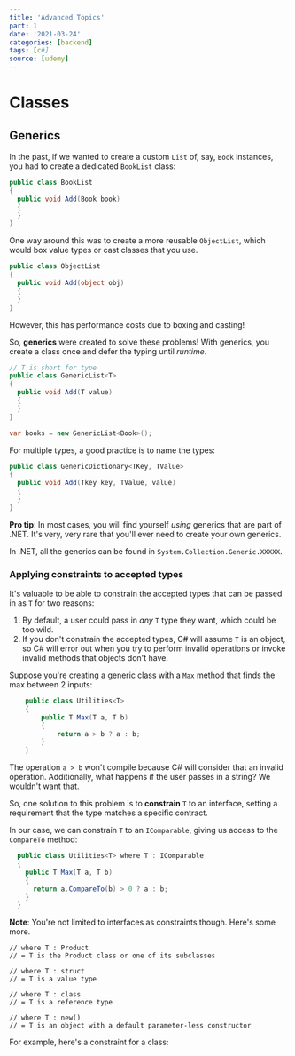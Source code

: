 ```yaml
---
title: 'Advanced Topics'
part: 1
date: '2021-03-24'
categories: [backend]
tags: [c#]
source: [udemy]
---
```


# Classes

## Generics

In the past, if we wanted to create a custom `List` of, say, `Book` instances, you had to create a dedicated `BookList` class:

```csharp
public class BookList
{
  public void Add(Book book)
  {
  }
}
```

One way around this was to create a more reusable `ObjectList`, which would box value types or cast classes that you use.

```csharp
public class ObjectList
{
  public void Add(object obj)
  {
  }
}
```

However, this has performance costs due to boxing and casting!

So, **generics** were created to solve these problems! With generics, you create a class once and defer the typing until _runtime_.

```csharp
// T is short for type
public class GenericList<T>
{
  public void Add(T value)
  {
  }
}

var books = new GenericList<Book>();
```

For multiple types, a good practice is to name the types:

```csharp
public class GenericDictionary<TKey, TValue>
{
  public void Add(Tkey key, TValue, value)
  {
  }
}
```

**Pro tip**: In most cases, you will find yourself _using_ generics that are part of .NET. It's very, very rare that you'll ever need to create your own generics.

In .NET, all the generics can be found in `System.Collection.Generic.XXXXX`.

### Applying constraints to accepted types

It's valuable to be able to constrain the accepted types that can be passed in as `T` for two reasons:

1. By default, a user could pass in *any* `T` type they want, which could be too wild.
2. If you don't constrain the accepted types, C# will assume `T` is an object, so C# will error out when you try to perform invalid operations or invoke invalid methods that objects don't have. 

Suppose you're creating a generic class with a `Max` method that finds the max between 2 inputs:

```csharp
    public class Utilities<T>
    {
        public T Max(T a, T b) 
        {
            return a > b ? a : b;
        }
    }
```

The operation `a > b` won't compile because C# will consider that an invalid operation. Additionally, what happens if the user passes in a string? We wouldn't want that.

So, one solution to this problem is to **constrain** `T` to an interface, setting a requirement that the type matches a specific contract.

In our case, we can constrain `T` to an `IComparable`, giving us access to the `CompareTo` method:

```csharp
  public class Utilities<T> where T : IComparable
  {
    public T Max(T a, T b) 
    {
      return a.CompareTo(b) > 0 ? a : b;
    }
  }
```

**Note**: You're not limited to interfaces as constraints though. Here's some more.

```
// where T : Product
// = T is the Product class or one of its subclasses

// where T : struct
// = T is a value type

// where T : class
// = T is a reference type

// where T : new()
// = T is an object with a default parameter-less constructor
```

For example, here's a constraint for a class: